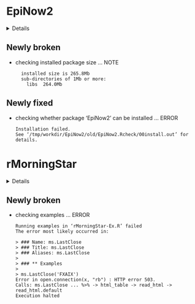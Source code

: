 # EpiNow2

<details>

* Version: 1.3.2
* GitHub: https://github.com/epiforecasts/EpiNow2
* Source code: https://github.com/cran/EpiNow2
* Date/Publication: 2020-12-14 09:00:15 UTC
* Number of recursive dependencies: 153

Run `cloud_details(, "EpiNow2")` for more info

</details>

## Newly broken

*   checking installed package size ... NOTE
    ```
      installed size is 265.8Mb
      sub-directories of 1Mb or more:
        libs  264.0Mb
    ```

## Newly fixed

*   checking whether package ‘EpiNow2’ can be installed ... ERROR
    ```
    Installation failed.
    See ‘/tmp/workdir/EpiNow2/old/EpiNow2.Rcheck/00install.out’ for details.
    ```

# rMorningStar

<details>

* Version: 1.0.7
* GitHub: NA
* Source code: https://github.com/cran/rMorningStar
* Date/Publication: 2021-01-16 12:30:05 UTC
* Number of recursive dependencies: 76

Run `cloud_details(, "rMorningStar")` for more info

</details>

## Newly broken

*   checking examples ... ERROR
    ```
    Running examples in ‘rMorningStar-Ex.R’ failed
    The error most likely occurred in:
    
    > ### Name: ms.LastClose
    > ### Title: ms.LastClose
    > ### Aliases: ms.LastClose
    > 
    > ### ** Examples
    > 
    > ms.LastClose('FXAIX')
    Error in open.connection(x, "rb") : HTTP error 503.
    Calls: ms.LastClose ... %>% -> html_table -> read_html -> read_html.default
    Execution halted
    ```

